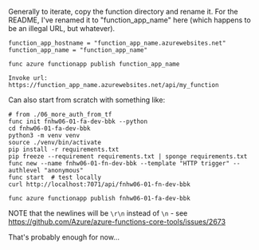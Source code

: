Generally to iterate, copy the function directory and rename it. For the README, I've renamed it to "function_app_name" here (which happens to be an illegal URL, but whatever).


```
function_app_hostname = "function_app_name.azurewebsites.net"
function_app_name = "function_app_name"
```

```
func azure functionapp publish function_app_name
```

```
Invoke url: https://function_app_name.azurewebsites.net/api/my_function
```

Can also start from scratch with something like:

```
# from ./06_more_auth_from_tf
func init fnhw06-01-fa-dev-bbk --python
cd fnhw06-01-fa-dev-bbk
python3 -m venv venv
source ./venv/bin/activate
pip install -r requirements.txt
pip freeze --requirement requirements.txt | sponge requirements.txt
func new --name fnhw06-01-fn-dev-bbk --template "HTTP trigger" --authlevel "anonymous"
func start  # test locally
curl http://localhost:7071/api/fnhw06-01-fn-dev-bbk
```

```
func azure functionapp publish fnhw06-01-fa-dev-bbk
```

NOTE that the newlines will be `\r\n` instead of `\n` - see https://github.com/Azure/azure-functions-core-tools/issues/2673

That's probably enough for now...
